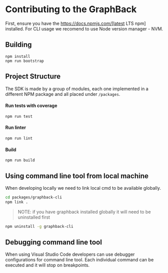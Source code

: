 # Contributing to the GraphBack

First, ensure you have the https://docs.npmjs.com/[latest LTS npm] installed.
For CLI usage we recomend to use Node version manager - NVM.

## Building

```
npm install
npm run bootstrap
```

## Project Structure

The SDK is made by a group of modules, each one implemented in a different NPM package and all placed under `/packages`.

#### Run tests with coverage

`npm run test`

#### Run linter

`npm run lint`

#### Build

`npm run build`

## Using command line tool from local machine

When developing locally we need to link local cmd to be available globally.

```bash
cd packages/graphback-cli
npm link . 
```

> NOTE: if you have graphback installed globally it will need to be uninstalled first
```bash
npm uninstall -g graphback-cli 
```

## Debugging command line tool

When using Visual Studio Code developers can use debugger configurations for command line tool. 
Each individual command can be executed and it will stop on breakpoints.